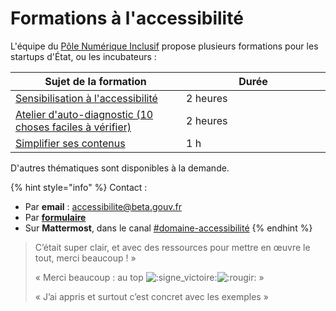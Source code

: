 # Formations à l'accessibilité

L'équipe du [Pôle Numérique Inclusif](../../../../ressources/je-sollicite-de-laide-transverse/aide-transverse-pole-numerique-inclusif.md) propose plusieurs formations pour les startups d'État, ou les incubateurs :

<table><thead><tr><th width="301">Sujet de la formation</th><th width="263.3333333333333">Durée</th></tr></thead><tbody><tr><td><a href="sensibilisation-a-laccessibilite.md">Sensibilisation à l'accessibilité</a></td><td>2 heures</td></tr><tr><td><a href="10-choses-faciles-a-verifier-pour-un-site-plus-accessible.md">Atelier d'auto-diagnostic (10 choses faciles à vérifier)</a></td><td>2 heures</td></tr><tr><td><a data-footnote-ref href="#user-content-fn-1">Simplifier ses contenus</a></td><td>1 h</td></tr></tbody></table>

D'autres thématiques sont disponibles à la demande.

{% hint style="info" %}
Contact :

* Par **email** : [accessibilite@beta.gouv.fr](mailto:accessibilite@beta.gouv.fr)
* Par [**formulaire**](https://docs.google.com/forms/d/1L4DOpBS9ibJWmWyypOOyB86ExGPLz-IwUuunazugsBU/edit?usp=mail\_response\_notification\&urp=gmail\_link)
* Sur **Mattermost**, dans le canal [#domaine-accessibilité](https://mattermost.incubateur.net/betagouv/channels/c015lnmttj9)
{% endhint %}

> C’était super clair, et avec des ressources pour mettre en œuvre le tout, merci beaucoup ! »
>
> « Merci beaucoup : au top ![:signe\_victoire:](https://a.slack-edge.com/production-standard-emoji-assets/13.0/apple-medium/270c-fe0f.png)![:rougir:](https://a.slack-edge.com/production-standard-emoji-assets/13.0/apple-medium/1f60a.png) »
>
> « J’ai appris et surtout c’est concret avec les exemples »

[^1]: [Anne-Sophie Tranchet](https://app.gitbook.com/u/54328901d2840e0200e8046c "mention")est-ce que tu as le lien de cette formation stp ?&#x20;

